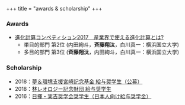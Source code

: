 +++
title = "awards & scholarship"
+++

### Awards
- [進化計算コンペティション2017　産業界で使える進化計算とは?](http://is-csse-muroran.sakura.ne.jp/ec2017/EC2017compe.html)
  - 単目的部門 第2位 (内田絢斗，**斉藤翔汰**，白川真一：横浜国立大学)
  - 多目的部門 第3位 (**斉藤翔汰**，内田絢斗，白川真一：横浜国立大学)

### Scholarship
- 2018：[夢＆環境支援宮崎記念基金 給与奨学生（公募）](http://www.yume-eco.com/)
- 2018：[林レオロジー記念財団 給与奨学生](http://www.hayashi-rheology.or.jp/)
- 2016：[日揮・実吉奨学会奨学生（日本人向け給与奨学金）](http://www.jgcs.or.jp/scholarship/01.html#kyo)
